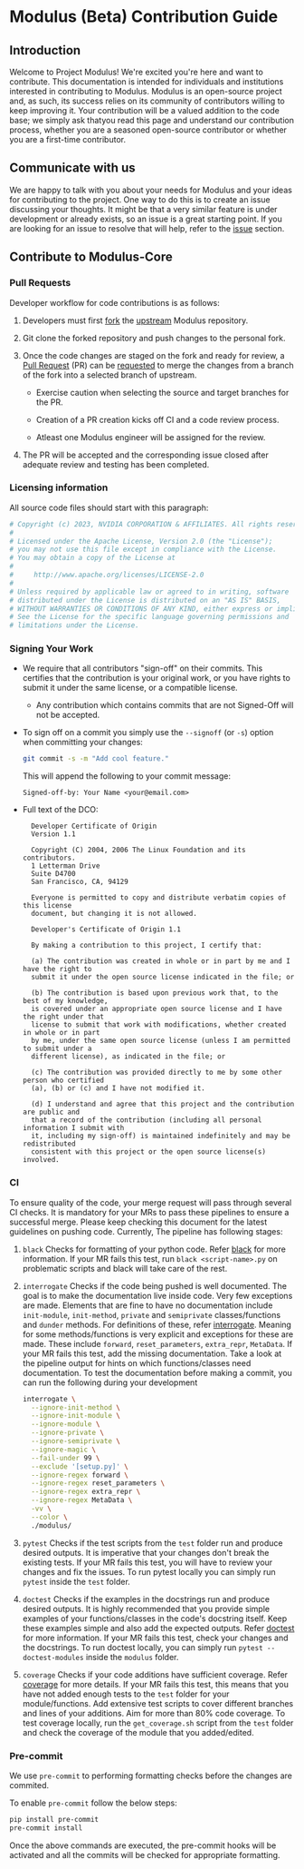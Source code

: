 # Modulus (Beta) Contribution Guide

## Introduction

Welcome to Project Modulus! We're excited you're here and want to contribute.
This documentation is intended for individuals and institutions interested in
contributing to Modulus.
Modulus is an open-source project and, as such, its success relies on its
community of contributors willing to keep improving it.
Your contribution will be a valued addition to the code base; we simply ask thatyou read
this page and understand our contribution process, whether you are a seasoned
open-source contributor or whether you are a first-time contributor.

## Communicate with us

We are happy to talk with you about your needs for Modulus and your ideas for
contributing to the project. One way to do this is to create an issue discussing your
thoughts. It might be that a very similar feature is under development or already
exists, so an issue is a great starting point. If you are looking for an issue to
resolve that will help, refer to the [issue](https://github.com/NVIDIA/modulus/issues) section.

## Contribute to Modulus-Core

### Pull Requests

Developer workflow for code contributions is as follows:

1. Developers must first [fork](https://help.github.com/en/articles/fork-a-repo) the
[upstream](https://github.com/NVIDIA/Modulus) Modulus repository.

2. Git clone the forked repository and push changes to the personal fork.

3. Once the code changes are staged on the fork and ready for review, a
[Pull Request](https://help.github.com/en/articles/about-pull-requests) (PR) can be
[requested](https://help.github.com/en/articles/creating-a-pull-request) to merge the
changes from a branch of the fork into a selected branch of upstream.

    - Exercise caution when selecting the source and target branches for the PR.

    - Creation of a PR creation kicks off CI and a code review process.

    - Atleast one Modulus engineer will be assigned for the review.

4. The PR will be accepted and the corresponding issue closed after adequate review and
testing has been completed.

### Licensing information

All source code files should start with this paragraph:

```bash
# Copyright (c) 2023, NVIDIA CORPORATION & AFFILIATES. All rights reserved.
#
# Licensed under the Apache License, Version 2.0 (the "License");
# you may not use this file except in compliance with the License.
# You may obtain a copy of the License at
#
#     http://www.apache.org/licenses/LICENSE-2.0
#
# Unless required by applicable law or agreed to in writing, software
# distributed under the License is distributed on an "AS IS" BASIS,
# WITHOUT WARRANTIES OR CONDITIONS OF ANY KIND, either express or implied.
# See the License for the specific language governing permissions and
# limitations under the License.
```

### Signing Your Work

- We require that all contributors "sign-off" on their commits. This certifies that the
contribution is your original work, or you have rights to submit it under the same
license, or a compatible license.

  - Any contribution which contains commits that are not Signed-Off will not be accepted.

- To sign off on a commit you simply use the `--signoff` (or `-s`) option when
committing your changes:

  ```bash
  git commit -s -m "Add cool feature."
  ```

  This will append the following to your commit message:

  ```text
  Signed-off-by: Your Name <your@email.com>
  ```

- Full text of the DCO:

  ```text
    Developer Certificate of Origin
    Version 1.1

    Copyright (C) 2004, 2006 The Linux Foundation and its contributors.
    1 Letterman Drive
    Suite D4700
    San Francisco, CA, 94129

    Everyone is permitted to copy and distribute verbatim copies of this license 
    document, but changing it is not allowed.
  ```

  ```text
    Developer's Certificate of Origin 1.1

    By making a contribution to this project, I certify that:

    (a) The contribution was created in whole or in part by me and I have the right to 
    submit it under the open source license indicated in the file; or

    (b) The contribution is based upon previous work that, to the best of my knowledge,
    is covered under an appropriate open source license and I have the right under that
    license to submit that work with modifications, whether created in whole or in part
    by me, under the same open source license (unless I am permitted to submit under a
    different license), as indicated in the file; or

    (c) The contribution was provided directly to me by some other person who certified
    (a), (b) or (c) and I have not modified it.

    (d) I understand and agree that this project and the contribution are public and
    that a record of the contribution (including all personal information I submit with
    it, including my sign-off) is maintained indefinitely and may be redistributed
    consistent with this project or the open source license(s) involved.

  ```

### CI

To ensure quality of the code, your merge request will pass through several CI checks.
It is mandatory for your MRs to pass these pipelines to ensure a successful merge.
Please keep checking this document for the latest guidelines on pushing code. Currently,
The pipeline has following stages:

1. `black`
   Checks for formatting of your python code.
   Refer [black](https://black.readthedocs.io/en/stable/) for more information.
   If your MR fails this test, run `black <script-name>.py` on problematic scripts and
   black will take care of the rest.

2. `interrogate`
   Checks if the code being pushed is well documented. The goal is to make the
   documentation live inside code. Very few exceptions are made.
   Elements that are fine to have no documentation include `init-module`, `init-method`,
   `private` and `semiprivate` classes/functions and `dunder` methods. For definitions of
   these, refer [interrogate](https://interrogate.readthedocs.io/en/latest/). Meaning for
   some methods/functions is very explicit and exceptions for these are made. These
   include `forward`, `reset_parameters`, `extra_repr`, `MetaData`. If your MR fails this
   test, add the missing documentation. Take a look at the pipeline output for hints on
   which functions/classes need documentation.
   To test the documentation before making a commit, you can run the following during
   your development

    ```bash
    interrogate \
      --ignore-init-method \
      --ignore-init-module \
      --ignore-module \
      --ignore-private \
      --ignore-semiprivate \
      --ignore-magic \
      --fail-under 99 \
      --exclude '[setup.py]' \
      --ignore-regex forward \
      --ignore-regex reset_parameters \
      --ignore-regex extra_repr \
      --ignore-regex MetaData \
      -vv \
      --color \
      ./modulus/
    ```

3. `pytest`
   Checks if the test scripts from the `test` folder run and produce desired outputs. It
   is imperative that your changes don't break the existing tests. If your MR fails this
   test, you will have to review your changes and fix the issues.
   To run pytest locally you can simply run `pytest` inside the `test` folder.

4. `doctest`
   Checks if the examples in the docstrings run and produce desired outputs. It is highly
   recommended that you provide simple examples of your functions/classes in the code's
   docstring itself. Keep these examples simple and also add the expected outputs.
   Refer [doctest](https://docs.python.org/3/library/doctest.html) for more information.
   If your MR fails this test, check your changes and the docstrings.
   To run doctest locally, you can simply run `pytest --doctest-modules` inside the
   `modulus` folder.

5. `coverage`
   Checks if your code additions have sufficient coverage. Refer
   [coverage](https://coverage.readthedocs.io/en/6.5.0/index.html#) for more details. If
   your MR fails this test, this means that you have not added enough tests to the `test`
   folder for your module/functions. Add extensive test scripts to cover different
   branches and lines of your additions. Aim for more than 80% code coverage.
   To test coverage locally, run the `get_coverage.sh` script from the `test` folder and
   check the coverage of the module that you added/edited.

### Pre-commit

We use `pre-commit` to performing formatting checks before the changes are commited.

To enable `pre-commit` follow the below steps:

```bash
pip install pre-commit
pre-commit install
```

Once the above commands are executed, the pre-commit hooks will be activated and all
the commits will be checked for appropriate formatting.
